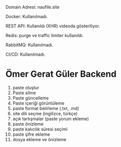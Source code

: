 Domain Adresi: naufile.site

Docker: Kullanılmadı.

REST API: Kullanıldı (XHR) videoda gösteriliyor.

Redis: purge ve traffic limiter kullanıldı.

RabbitMQ: Kullanılmadı.

CI/CD: Kullanılmadı.


# Ömer Gerat Güler Backend #
1. paste oluştur
2. Paste silme
3. Paste güncelleme
4. Paste içeriği görüntüleme
5. paste format belirleme (.txt, .md)
6. site dili seçme (ingilizce, türkçe)
7. açık tartışmalar (paste yorum ekleme)
8. paste önizleme
9. paste kalıcılık süresi seçimi
10. paste şifre ekleme
11. dosya ekleme ve önizleme
